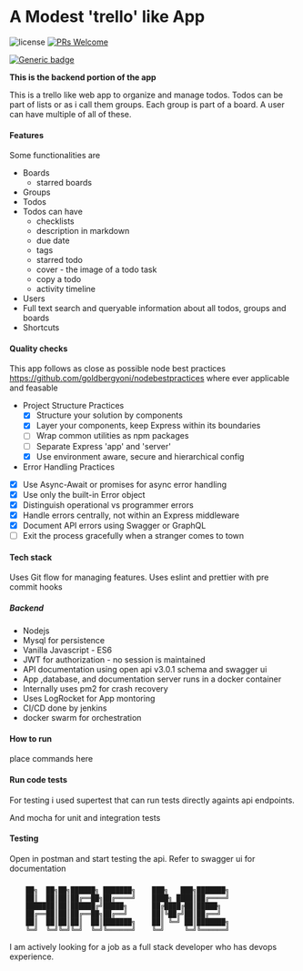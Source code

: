 # A Modest 'trello' like App 

![license](https://img.shields.io/npm/l/m)  [![PRs Welcome](https://img.shields.io/badge/PRs-welcome-brightgreen.svg)](http://makeapullrequest.com)

[![Generic badge](https://img.shields.io/badge/Looking_for_job-Hire_me-green.svg?style=for-the-badge)](https://shields.io/)
  




**This is the backend portion of the app**

This is a trello like web app to organize and manage todos. Todos can be part of lists or as i call them groups. Each group is part of a board. A user can have multiple of all of these.

#### Features
Some functionalities are 
* Boards 
    * starred boards
* Groups
* Todos
* Todos can have
    * checklists
    * description in markdown
    * due date
    * tags 
    * starred todo 
    * cover - the image of a todo task
    * copy a todo
    * activity timeline
* Users
* Full text search and queryable information 
    about all todos, groups and boards
* Shortcuts

#### Quality checks
This app follows as close as possible node best practices https://github.com/goldbergyoni/nodebestpractices where ever applicable and feasable 

* Project Structure Practices
    * [x] Structure your solution by components
    * [x] Layer your components, keep Express within its boundaries
    * [ ] Wrap common utilities as npm packages
    * [ ] Separate Express 'app' and 'server'
    * [x] Use environment aware, secure and hierarchical config
* Error Handling Practices
 * [x] Use Async-Await or promises for async error handling
 * [x] Use only the built-in Error object
 * [x] Distinguish operational vs programmer errors
 * [x] Handle errors centrally, not within an Express middleware
 * [x] Document API errors using Swagger or GraphQL
 * [ ] Exit the process gracefully when a stranger comes to town
#### Tech stack

Uses Git flow for managing features.
Uses eslint and prettier with pre commit hooks

##### Backend
* Nodejs
* Mysql for persistence
* Vanilla Javascript - ES6
* JWT for authorization - no session is maintained
* API documentation using open api v3.0.1 schema and swagger ui
* App ,database, and documentation server runs in a docker container
* Internally uses pm2 for crash recovery
* Uses LogRocket for App montoring
* CI/CD done by jenkins
* docker swarm for orchestration



#### How to run
place commands here



#### Run code tests
For testing i used supertest that can run tests directly againts api endpoints.

And mocha for unit and integration tests

#### Testing

Open in postman and start testing the api.
Refer to swagger ui for documentation





###







        ██╗  ██╗██╗██████╗ ███████╗    ███╗   ███╗███████╗
        ██║  ██║██║██╔══██╗██╔════╝    ████╗ ████║██╔════╝
        ███████║██║██████╔╝█████╗      ██╔████╔██║█████╗  
        ██╔══██║██║██╔══██╗██╔══╝      ██║╚██╔╝██║██╔══╝  
        ██║  ██║██║██║  ██║███████╗    ██║ ╚═╝ ██║███████╗
        ╚═╝  ╚═╝╚═╝╚═╝  ╚═╝╚══════╝    ╚═╝     ╚═╝╚══════╝
                                                
I am actively looking for a job as a full stack developer who has devops experience.